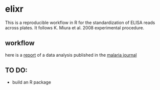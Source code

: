# elixr

This is a reproducible workflow in R for the standardization 
of ELISA reads across plates.
It follows K. Miura et al. 2008 experimental procedure.

## workflow

here is a [report](https://avallecam.github.io/elixr/unap-rafael.nb.html) of a data analysis published in the [malaria journal](https://malariajournal.biomedcentral.com/articles/10.1186/s12936-018-2471-6)

## TO DO:

- build an R package

<!-- 
DONE:
* Use bookdown to knit all the Rmd reports!
-->
